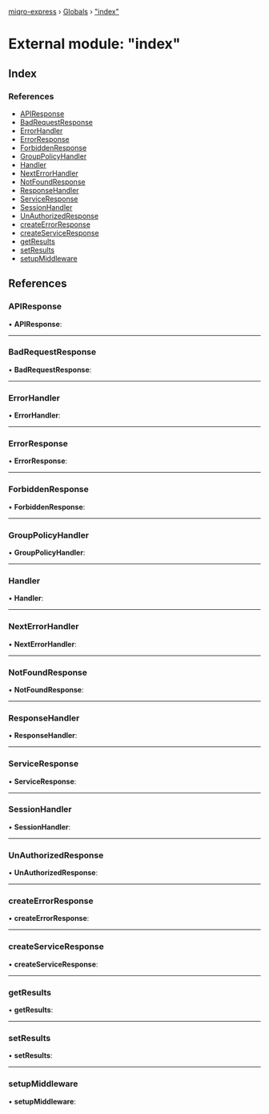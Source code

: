 [miqro-express](../README.md) › [Globals](../globals.md) › ["index"](_index_.md)

# External module: "index"

## Index

### References

* [APIResponse](_index_.md#apiresponse)
* [BadRequestResponse](_index_.md#badrequestresponse)
* [ErrorHandler](_index_.md#errorhandler)
* [ErrorResponse](_index_.md#errorresponse)
* [ForbiddenResponse](_index_.md#forbiddenresponse)
* [GroupPolicyHandler](_index_.md#grouppolicyhandler)
* [Handler](_index_.md#handler)
* [NextErrorHandler](_index_.md#nexterrorhandler)
* [NotFoundResponse](_index_.md#notfoundresponse)
* [ResponseHandler](_index_.md#responsehandler)
* [ServiceResponse](_index_.md#serviceresponse)
* [SessionHandler](_index_.md#sessionhandler)
* [UnAuthorizedResponse](_index_.md#unauthorizedresponse)
* [createErrorResponse](_index_.md#createerrorresponse)
* [createServiceResponse](_index_.md#createserviceresponse)
* [getResults](_index_.md#getresults)
* [setResults](_index_.md#setresults)
* [setupMiddleware](_index_.md#setupmiddleware)

## References

###  APIResponse

• **APIResponse**:

___

###  BadRequestResponse

• **BadRequestResponse**:

___

###  ErrorHandler

• **ErrorHandler**:

___

###  ErrorResponse

• **ErrorResponse**:

___

###  ForbiddenResponse

• **ForbiddenResponse**:

___

###  GroupPolicyHandler

• **GroupPolicyHandler**:

___

###  Handler

• **Handler**:

___

###  NextErrorHandler

• **NextErrorHandler**:

___

###  NotFoundResponse

• **NotFoundResponse**:

___

###  ResponseHandler

• **ResponseHandler**:

___

###  ServiceResponse

• **ServiceResponse**:

___

###  SessionHandler

• **SessionHandler**:

___

###  UnAuthorizedResponse

• **UnAuthorizedResponse**:

___

###  createErrorResponse

• **createErrorResponse**:

___

###  createServiceResponse

• **createServiceResponse**:

___

###  getResults

• **getResults**:

___

###  setResults

• **setResults**:

___

###  setupMiddleware

• **setupMiddleware**:
